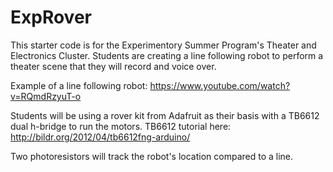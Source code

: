 # ExpRover


This starter code is for the Experimentory Summer Program's Theater and Electronics Cluster. Students are creating a line 
following robot to perform a theater scene that they will record and voice over.

Example of a line following robot: https://www.youtube.com/watch?v=RQmdRzyuT-o

Students will be using a rover kit from Adafruit as their basis with a TB6612 dual h-bridge to run the motors. 
TB6612 tutorial here: http://bildr.org/2012/04/tb6612fng-arduino/

Two photoresistors will track the robot's location compared to a line.
